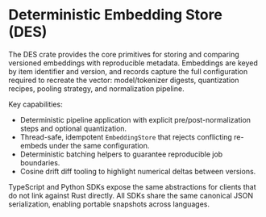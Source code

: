 # Deterministic Embedding Store (DES)

The DES crate provides the core primitives for storing and comparing versioned
embeddings with reproducible metadata. Embeddings are keyed by item identifier
and version, and records capture the full configuration required to recreate the
vector: model/tokenizer digests, quantization recipes, pooling strategy, and
normalization pipeline.

Key capabilities:

- Deterministic pipeline application with explicit pre/post-normalization steps
  and optional quantization.
- Thread-safe, idempotent `EmbeddingStore` that rejects conflicting re-embeds
  under the same configuration.
- Deterministic batching helpers to guarantee reproducible job boundaries.
- Cosine drift diff tooling to highlight numerical deltas between versions.

TypeScript and Python SDKs expose the same abstractions for clients that do not
link against Rust directly. All SDKs share the same canonical JSON
serialization, enabling portable snapshots across languages.
